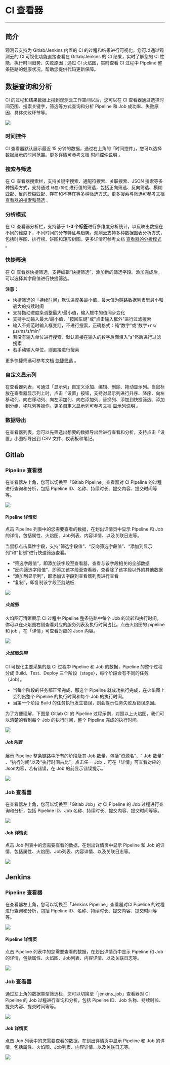 # CI 查看器
---

## 简介

观测云支持为 Gitlab/Jenkins 内置的 CI 的过程和结果进行可视化，您可以通过观测云的 CI 可视化功能直接查看在 Gitlab/Jenkins 的 CI 结果，实时了解您的 CI 性能、执行时间趋势、失败原因；通过 CI 火焰图，实时查看 CI 过程中 Pipeline 整条链路的健康状况，帮助您提供代码更新保障。

## 数据查询和分析

CI 的过程和结果数据上报到观测云工作空间以后，您可以在 CI 查看器通过选择时间范围、搜索关键字，筛选等方式查询和分析 Pipeline 和 Job 成功率、失败原因、具体失败环节等。

![](img/10.ci_5.png)

### 时间控件

CI 查看器默认展示最近 15 分钟的数据，通过右上角的「时间控件」，您可以选择数据展示的时间范围。更多详情可参考文档 [时间控件说明](../getting-started/necessary-for-beginners/explorer-search.md#time) 。

### 搜索与筛选

在 CI 查看器搜索栏，支持关键字搜索、通配符搜索、关联搜索、JSON 搜索等多种搜索方式，支持通过 `标签/属性` 进行值的筛选，包括正向筛选、反向筛选、模糊匹配、反向模糊匹配、存在和不存在等多种筛选方式。更多搜索与筛选可参考文档 [查看器的搜索和筛选](../getting-started/necessary-for-beginners/explorer-search.md) 。

### 分析模式

在 CI 查看器分析栏，支持基于 **1-3 个标签**进行多维度分析统计，以反映出数据在不同的维度下，不同时间的分布特征与趋势。观测云支持多种数据图表分析方式，包括时序图、排行榜、饼图和矩形树图。更多详情可参考文档 [查看器的分析模式](../getting-started/necessary-for-beginners/explorer-search.md#analysis) 。

### 快捷筛选

在 CI 查看器快捷筛选，支持编辑“快捷筛选”，添加新的筛选字段。添加完成后，可以选择其字段值进行快捷筛选。

**注意：**

- 快捷筛选的「持续时间」默认进度条最小值、最大值为链路数据列表里最小和最大的持续时间
- 支持拖动进度条调整最大/最小值，输入框中的值同步变化
- 支持手动输入最大/最小值，"按回车键"或"点击输入框外"进行过滤搜索
- 输入不规范时输入框变红，不进行搜索，正确格式：纯“数字”或“数字+ns/μs/ms/s/min”
- 若没有输入单位进行搜索，默认直接在输入的数字后面填入"s"然后进行过滤搜索
- 若手动输入单位，则直接进行搜索

更多快捷筛选可参考文档 [快捷筛选](../getting-started/necessary-for-beginners/explorer-search.md#quick-filter) 。

### 自定义显示列

在查看器列表，可通过「显示列」自定义添加、编辑、删除、拖动显示列。当鼠标放在查看器显示列上时，点击「设置」按钮，支持对显示列进行升序、降序、向左移动列、向右移动列、向左添加列、向右添加列、替换列、添加到快捷筛选、添加到分组、移除列等操作。更多自定义显示列可参考文档 [显示列说明](../getting-started/necessary-for-beginners/explorer-search.md#columns) 。

### 数据导出

在查看器列表，您可以先筛选出想要的数据导出后进行查看和分析，支持点击「设置」小图标导出到 CSV 文件、仪表板和笔记。

## Gitlab

### Pipeline 查看器

在查看器左上角，您可以切换至「Gitlab Pipeline」查看器对 CI Pipeline 的过程进行查询和分析，包括 Pipeline ID、名称、持续时长、提交内容、提交时间等等。

![](img/10.ci_5.png)

#### Pipeline 详情页

点击 Pipeline 列表中的您需要查看的数据，在划出详情页中显示 Pipeline  和 Job  的详情，包括属性、火焰图、Job列表、内容详情、以及关联日志等。

当鼠标点击属性字段，支持“筛选字段值”、“反向筛选字段值”、“添加到显示列”和“复制”进行快速筛选查看。

- “筛选字段值”，即添加该字段至查看器，查看与该字段相关的全部数据
- “反向筛选字段值”，即添加该字段至查看器，查看除了该字段以外的其他数据
- “添加到显示列”，即添加该字段到查看器列表进行查看
- “复制”，即复制该字段至剪贴板 

![](img/10.ci_7.1.png)

##### 火焰图

火焰图可清晰展示 CI 过程中 Pipeline 整条链路中每个 Job 的流转和执行时间。你可以在火焰图右侧查看对应的服务列表及执行时间占比。点击火焰图的 pipeline 和 job ，在「详情」可查看对应的 Json 内容。

![](img/10.ci_14.png)

##### 火焰图说明

CI 可视化主要采集的是 CI 过程中 Pipeline 和 Job 的数据，Pipeline 的整个过程分成 Build、Test、Deploy 三个阶段（stage），每个阶段会有不同的任务（Job）。

- 当每个阶段的任务都正常完成，那这个 Pipeline 就成功执行完成，在火焰图上会列出整个 Pipeline 的执行时间和每个 Job 的执行时间。
- 当第一个阶段 Build 的任务执行发生错误，则会提示任务失败及错误原因。

为了方便理解，下图是 Gitlab CI 的 Pipeline 过程示例，对照以上火焰图，我们可以清楚的看到每个 Job 的执行时间，整个 Pipeline 完成的执行时间。

![](img/10.ci_2.png)

##### Job列表

展示 Pipeline 整条链路中所有的阶段及其 Job 数量，包括“资源名”、“ Job 数量” 、“执行时间”以及“执行时间占比”。点击任一 Job ，可在「详情」可查看对应的Json内容，若有错误，在 Job 的前显示错误提示。

![](img/10.ci_13.png)

### Job 查看器

在查看器左上角，您可以切换至「Gitlab Job」对 CI Pipeline 的 Job 过程进行查询和分析，包括 Pipeline ID、Job 名称、持续时长、提交内容、提交时间等等。

![](img/10.ci_6.png)

#### Job 详情页

点击 Job 列表中的您需要查看的数据，在划出详情页中显示 Pipeline 和 Job 的详情，包括属性、火焰图、Job列表、内容详情、以及关联日志等。

![](img/10.ci_7.2.png)



## Jenkins

### Pipeline 查看器

在查看器左上角，您可以切换至「Jenkins Pipeline」查看器对CI Pipeline 的过程进行查询和分析，包括 Pipeline ID、名称、持续时长、提交内容、提交时间等等。

![](img/17.CI_4.png)

#### Pipeline 详情页

点击 Pipeline 列表中的您需要查看的数据，在划出详情页中显示 Pipeline 和 Job 的详情，包括属性、火焰图、Job列表、内容详情、以及关联日志等。

![](img/17.CI_5.png)

### Job 查看器

通过左上角的数据类型筛选栏，您可以切换至「jenkins_job」查看器对 CI Pipeline 的 Job 过程进行查询和分析，包括 Pipeline ID、Job 名称、持续时长、提交内容、提交时间等等。

![](img/17.CI_8.png)

#### Job 详情页

点击 Job 列表中的您需要查看的数据，在划出详情页中显示 Pipeline 和 Job 的详情，包括属性、火焰图、Job列表、内容详情、以及关联日志等。

![](img/17.CI_9.png)

